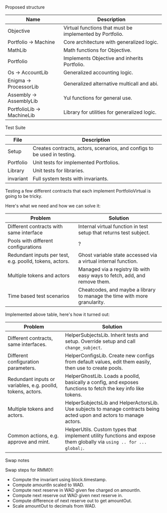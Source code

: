 Proposed structure

| Name                       | Description                                              |
| -------------------------- | -------------------------------------------------------- |
| Objective                  | Virtual functions that must be implemented by Portfolio. |
| Portfolio -> Machine       | Core architecture with generalized logic.                |
| MathLib                    | Math functions for Objective.                            |
| Portfolio                  | Implements Objective and inherits Portfolio.             |
| Os -> AccountLib           | Generalized accounting logic.                            |
| Enigma -> ProcessorLib     | Generalized alternative multicall and abi.               |
| Assembly -> AssemblyLib    | Yul functions for general use.                           |
| PortfolioLib -> MachineLib | Library for utilities for generalized logic.             |

Test Suite

| File      | Description                                                              |
| --------- | ------------------------------------------------------------------------ |
| Setup     | Creates contracts, actors, scenarios, and configs to be used in testing. |
| Portfolio | Unit tests for implemented Portfolios.                                   |
| Library   | Unit tests for libraries.                                                |
| invariant | Full system tests with invariants.                                       |

Testing a few different contracts that each implement PortfolioVirtual is going to be tricky.

Here's what we need and how we can solve it:

| Problem                                                 | Solution                                                                  |
| ------------------------------------------------------- | ------------------------------------------------------------------------- |
| Different contracts with same interface                 | Internal virtual function in test setup that returns test subject.        |
| Pools with different configurations                     | ?                                                                         |
| Redundant inputs per test, e.g. poolId, tokens, actors. | Ghost variable state accessed via a virtual internal function.            |
| Multiple tokens and actors                              | Managed via a registry lib with easy ways to fetch, add, and remove them. |
| Time based test scenarios                               | Cheatcodes, and maybe a library to manage the time with more granularity. |

Implemented above table, here's how it turned out:

| Problem                                                     | Solution                                                                                                              |
| ----------------------------------------------------------- | --------------------------------------------------------------------------------------------------------------------- |
| Different contracts, same interfaces.                       | HelperSubjectsLib. Inherit tests and setup. Override setup and call `change_subject`.                                 |
| Different configuration parameters.                         | HelperConfigsLib. Create new configs from default values, edit them easily, then use to create pools.                 |
| Redundant inputs or variables, e.g. poolId, tokens, actors. | HelperGhostLib. Loads a poolId, basically a config, and exposes functions to fetch the key info like tokens.          |
| Multiple tokens and actors.                                 | HelperSubjectsLib and HelperActorsLib. Use subjects to manage contracts being acted upon and actors to manage actors. |
| Common actions, e.g. approve and mint.                      | HelperUtils. Custom types that implement utility functions and expose them globally via `using .. for ... global;`.   |

Swap notes

Swap steps for RMM01:

- Compute the invariant using block.timestamp.
- Compute amountIn scaled to WAD.
- Compute next reserve in WAD given fee charged on amountIn.
- Compute next reserve out WAD given next reserve in.
- Compute difference of next reserve out to get amountOut.
- Scale amountOut to decimals from WAD.

